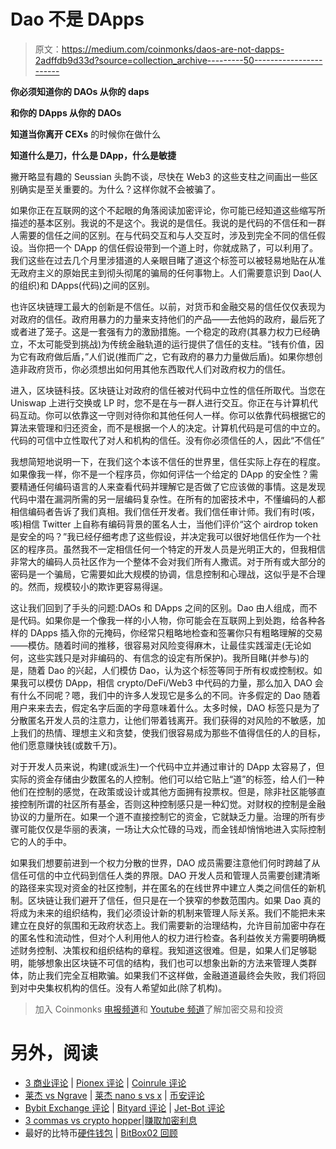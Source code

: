 # Dao 不是 DApps

> 原文：<https://medium.com/coinmonks/daos-are-not-dapps-2adffdb9d33d?source=collection_archive---------50----------------------->

**你必须知道你的 DAOs 从你的 daps**

**和你的 DApps 从你的 DAOs**

**知道当你离开 CEXs** 的时候你在做什么

**知道什么是刀，什么是 DApp，什么是敏捷**

撇开略显有趣的 Seussian 头韵不谈，尽快在 Web3 的这些支柱之间画出一些区别确实是至关重要的。为什么？这样你就不会被骗了。

如果你正在互联网的这个不起眼的角落阅读加密评论，你可能已经知道这些缩写所描述的基本区别。我说的不是这个。我说的是信任。我说的是代码的不信任和一群人需要的信任之间的区别。在与代码交互和与人交互时，涉及到完全不同的信任假设。当你把一个 DApp 的信任假设带到一个道上时，你就成熟了，可以利用了。我们这些在过去几个月里涉猎道的人亲眼目睹了道这个标签可以被轻易地贴在从准无政府主义的原始民主到彻头彻尾的骗局的任何事物上。人们需要意识到 Dao(人的组织)和 DApps(代码)之间的区别。

也许区块链理工最大的创新是不信任。以前，对货币和金融交易的信任仅仅表现为对政府的信任。政府用暴力的力量来支持他们的产品——去他妈的政府，最后死了或者进了笼子。这是一套强有力的激励措施。一个稳定的政府(其暴力权力已经确立，不太可能受到挑战)为传统金融轨道的运行提供了信任的支柱。“钱有价值，因为它有政府做后盾，”人们说(推而广之，它有政府的暴力力量做后盾)。如果你想创造非政府货币，你必须想出如何用其他东西取代人们对政府权力的信任。

进入，区块链科技。区块链让对政府的信任被对代码中立性的信任所取代。当您在 Uniswap 上进行交换或 LP 时，您不是在与一群人进行交互。你正在与计算机代码互动。你可以依靠这一守则对待你和其他任何人一样。你可以依靠代码根据它的算法来管理和归还资金，而不是根据一个人的决定。计算机代码是可信的中立的。代码的可信中立性取代了对人和机构的信任。没有你必须信任的人，因此“不信任”

我想简短地说明一下，在我们这个本该不信任的世界里，信任实际上存在的程度。如果像我一样，你不是一个程序员，你如何评估一个给定的 DApp 的安全性？需要精通任何编码语言的人来查看代码并理解它是否做了它应该做的事情。这是发现代码中潜在漏洞所需的另一层编码复杂性。在所有的加密技术中，不懂编码的人都相信编码者告诉了我们真相。我们信任开发者。我们信任审计师。我们有时(咳，咳)相信 Twitter 上自称有编码背景的匿名人士，当他们评价“这个 airdrop token 是安全的吗？”我已经仔细考虑了这些假设，并决定我可以很好地信任作为一个社区的程序员。虽然我不一定相信任何一个特定的开发人员是光明正大的，但我相信非常大的编码人员社区作为一个整体不会对我们所有人撒谎。对于所有或大部分的密码是一个骗局，它需要如此大规模的协调，信息控制和心理战，这似乎是不合理的。然而，规模较小的欺诈更容易得逞。

这让我们回到了手头的问题:DAOs 和 DApps 之间的区别。Dao 由人组成，而不是代码。如果你是一个像我一样的小人物，你可能会在互联网上到处跑，给各种各样的 DApps 插入你的元掩码，你经常只粗略地检查和签署你只有粗略理解的交易——模仿。随着时间的推移，很容易对风险变得麻木，让最佳实践溜走(无论如何，这些实践只是对非编码的、有信念的设定有所保护)。我所目睹(并参与)的是，随着 Dao 的兴起，人们模仿 Dao，认为这个标签等同于所有权或控制权。如果我可以模仿 DApp，相信 crypto/DeFi/Web3 中代码的力量，那么加入 DAO 会有什么不同呢？嗯，我们中的许多人发现它是多么的不同。许多假定的 Dao 随着用户来来去去，假定名字后面的字母意味着什么。太多时候，DAO 标签只是为了分散匿名开发人员的注意力，让他们带着钱离开。我们获得的对风险的不敏感，加上我们的热情、理想主义和贪婪，使我们很容易成为那些不值得信任的人的目标，他们愿意赚快钱(或数千万)。

对于开发人员来说，构建(或派生)一个代码中立并通过审计的 DApp 太容易了，但实际的资金存储由少数匿名的人控制。他们可以给它贴上“道”的标签，给人们一种他们在控制的感觉，在政策或设计或其他方面拥有投票权。但是，除非社区能够直接控制所谓的社区所有基金，否则这种控制感只是一种幻觉。对财权的控制是金融协议的力量所在。如果一个道不直接控制它的资金，它就缺乏力量。治理的所有步骤可能仅仅是华丽的表演，一场让大众忙碌的马戏，而金钱却悄悄地进入实际控制它的人的手中。

如果我们想要前进到一个权力分散的世界，DAO 成员需要注意他们何时跨越了从信任可信的中立代码到信任人类的界限。DAO 开发人员和管理人员需要创建清晰的路径来实现对资金的社区控制，并在匿名的在线世界中建立人类之间信任的新机制。区块链让我们避开了信任，但只是在一个狭窄的参数范围内。如果 Dao 真的将成为未来的组织结构，我们必须设计新的机制来管理人际关系。我们不能把未来建立在良好的氛围和无政府状态上。我们需要新的治理结构，允许目前加密中存在的匿名性和流动性，但对个人利用他人的权力进行检查。各利益攸关方需要明确概述财务控制、决策权和组织结构的章程。我知道这很难。但是，如果人们足够聪明，能够想象出区块链不可信的结构，我们也可以想象出新的方法来管理人类群体，防止我们完全互相欺骗。如果我们不这样做，金融道道最终会失败，我们将回到对中央集权机构的信任。没有人希望如此(除了机构)。

> 加入 Coinmonks [电报频道](https://t.me/coincodecap)和 [Youtube 频道](https://www.youtube.com/c/coinmonks/videos)了解加密交易和投资

# 另外，阅读

*   [3 商业评论](/coinmonks/3commas-review-an-excellent-crypto-trading-bot-2020-1313a58bec92) | [Pionex 评论](https://coincodecap.com/pionex-review-exchange-with-crypto-trading-bot) | [Coinrule 评论](/coinmonks/coinrule-review-2021-a-beginner-friendly-crypto-trading-bot-daf0504848ba)
*   [莱杰 vs Ngrave](/coinmonks/ledger-vs-ngrave-zero-7e40f0c1d694) | [莱杰 nano s vs x](/coinmonks/ledger-nano-s-vs-x-battery-hardware-price-storage-59a6663fe3b0) | [币安评论](/coinmonks/binance-review-ee10d3bf3b6e)
*   [Bybit Exchange 评论](/coinmonks/bybit-exchange-review-dbd570019b71) | [Bityard 评论](https://coincodecap.com/bityard-reivew) | [Jet-Bot 评论](https://coincodecap.com/jet-bot-review)
*   [3 commas vs crypto hopper](/coinmonks/3commas-vs-pionex-vs-cryptohopper-best-crypto-bot-6a98d2baa203)|[赚取加密利息](/coinmonks/earn-crypto-interest-b10b810fdda3)
*   最好的比特币[硬件钱包](/coinmonks/hardware-wallets-dfa1211730c6) | [BitBox02 回顾](/coinmonks/bitbox02-review-your-swiss-bitcoin-hardware-wallet-c36c88fff29)